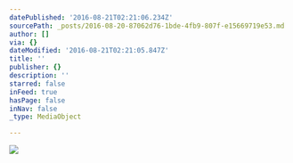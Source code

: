```yaml
---
datePublished: '2016-08-21T02:21:06.234Z'
sourcePath: _posts/2016-08-20-87062d76-1bde-4fb9-807f-e15669719e53.md
author: []
via: {}
dateModified: '2016-08-21T02:21:05.847Z'
title: ''
publisher: {}
description: ''
starred: false
inFeed: true
hasPage: false
inNav: false
_type: MediaObject

---
```

![](https://the-grid-user-content.s3-us-west-2.amazonaws.com/f96b08b5-cfaf-496b-a6da-b451a031f415.jpg)